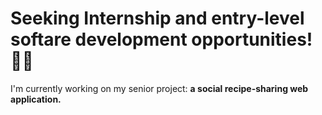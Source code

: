 # Seeking Internship and entry-level softare development opportunities! 👨‍💻
I'm currently working on my senior project: **a social recipe-sharing web application.**

<!--
**dunnapey/dunnapey** is a ✨ _special_ ✨ repository because its `README.md` (this file) appears on your GitHub profile.
-->

